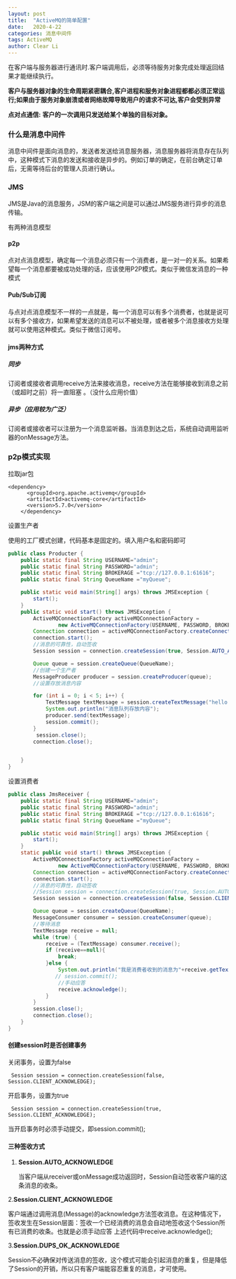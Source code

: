 ```yaml
---
layout: post
title:  "ActiveMQ的简单配置"
date:   2020-4-22
categories: 消息中间件
tags: ActiveMQ
author: Clear Li
---
```




在客户端与服务器进行通讯时.客户端调用后，必须等待服务对象完成处理返回结果才能继续执行。

 **客户与服务器对象的生命周期紧密耦合,客户进程和服务对象进程都都必须正常运行;如果由于服务对象崩溃或者网络故障导致用户的请求不可达,客户会受到异常**

**点对点通信:** **客户的一次调用只发送给某个单独的目标对象。**











### 什么是消息中间件

消息中间件是面向消息的，发送者发送给消息服务器，消息服务器将消息存在队列中，这种模式下消息的发送和接收是异步的。例如订单的确定，在前台确定订单后，无需等待后台的管理人员进行确认。

### JMS

JMS是Java的消息服务，JSM的客户端之间是可以通过JMS服务进行异步的消息传输。

有两种消息模型

#### p2p

点对点消息模型，确定每一个消息必须只有一个消费者，是一对一的关系。如果希望每一个消息都要被成功处理的话，应该使用P2P模式。类似于微信发消息的一种模式

#### Pub/Sub订阅

与点对点消息模型不一样的一点就是，每一个消息可以有多个消费者，也就是说可以有多个接收方，如果希望发送的消息可以不被处理，或者被多个消息接收方处理就可以使用这种模式。类似于微信订阅号。

#### jms两种方式

##### 同步

订阅者或接收者调用receive方法来接收消息，receive方法在能够接收到消息之前（或超时之前）将一直阻塞 。（没什么应用价值）

##### 异步（应用较为广泛）

订阅者或接收者可以注册为一个消息监听器。当消息到达之后，系统自动调用监听器的onMessage方法。

### p2p模式实现

拉取jar包

```
<dependency>
      <groupId>org.apache.activemq</groupId>
      <artifactId>activemq-core</artifactId>
      <version>5.7.0</version>
    </dependency>
```

设置生产者

使用的工厂模式创建，代码基本是固定的。填入用户名和密码即可

```java
public class Producter {
    public static final String USERNAME="admin";
    public static final String PASSWORD="admin";
    public static final String BROKERAGE ="tcp://127.0.0.1:61616";
    public static final String QueueName ="myQueue";

    public static void main(String[] args) throws JMSException {
        start();
    }
    public static void start() throws JMSException {
        ActiveMQConnectionFactory activeMQConnectionFactory =
                new ActiveMQConnectionFactory(USERNAME, PASSWORD, BROKERAGE);
        Connection connection = activeMQConnectionFactory.createConnection();
        connection.start();
        //消息的可靠性，自动签收
        Session session = connection.createSession(true, Session.AUTO_ACKNOWLEDGE);

        Queue queue = session.createQueue(QueueName);
        //创建一个生产者
        MessageProducer producer = session.createProducer(queue);
        //设置存放消息内容

        for (int i = 0; i < 5; i++) {
            TextMessage textMessage = session.createTextMessage("hello word this is one mq");
            System.out.println("消息队列存放内容");
            producer.send(textMessage);
            session.commit();
        }
         session.close();
        connection.close();


    }
}
```

设置消费者

```java
public class JmsReceiver {
    public static final String USERNAME="admin";
    public static final String PASSWORD="admin";
    public static final String BROKERAGE ="tcp://127.0.0.1:61616";
    public static final String QueueName ="myQueue";

    public static void main(String[] args) throws JMSException {
        start();
    }
    static public void start() throws JMSException {
        ActiveMQConnectionFactory activeMQConnectionFactory =
                new ActiveMQConnectionFactory(USERNAME, PASSWORD, BROKERAGE);
        Connection connection = activeMQConnectionFactory.createConnection();
        connection.start();
        //消息的可靠性，自动签收
        //Session session = connection.createSession(true, Session.AUTO_ACKNOWLEDGE);
        Session session = connection.createSession(false, Session.CLIENT_ACKNOWLEDGE);

        Queue queue = session.createQueue(QueueName);
        MessageConsumer consumer = session.createConsumer(queue);
        //等待消息
        TextMessage receive = null;
        while (true) {
            receive = (TextMessage) consumer.receive();
            if (receive==null){
                break;
            }else {
                System.out.println("我是消费者收到的消息为"+receive.getText());
               // session.commit();
                //手动应答
                receive.acknowledge();
            }
        }
        session.close();
        connection.close();
    }
}


```

#### 创建session时是否创建事务

关闭事务，设置为false

```
 Session session = connection.createSession(false, Session.CLIENT_ACKNOWLEDGE);
```

开启事务，设置为true

```
 Session session = connection.createSession(true, Session.CLIENT_ACKNOWLEDGE);
```

当开启事务时必须手动提交，即session.commit();

#### 三种签收方式



1. **Session.AUTO_ACKNOWLEDGE** 

   当客户端从receiver或onMessage成功返回时，Session自动签收客户端的这条消息的收条。

   

 2.**Session.CLIENT_ACKNOWLEDGE**

客户端通过调用消息(Message)的acknowledge方法签收消息。在这种情况下，签收发生在Session层面：签收一个已经消费的消息会自动地签收这个Session所有已消费的收条。也就是必须手动应答 上述代码中receive.acknowledge();

 

3.**Session.DUPS_OK_ACKNOWLEDGE** 

Session不必确保对传送消息的签收，这个模式可能会引起消息的重复，但是降低了Session的开销，所以只有客户端能容忍重复的消息，才可使用。

